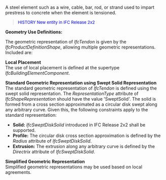 A steel element such as a wire, cable, bar, rod, or strand used to impart prestress to concrete when the element is tensioned.

> <font color="#0000FF" size="-1"> HISTORY New entity in IFC
		Release 2x2 </font>

**Geometry Use Definitions:**

The geometric representation of _IfcTendon_ is given by the _IfcProductDefinitionShape_, allowing multiple geometric representations. Included are:

**Local Placement**  
The use of local placement is defined at the supertype _IfcBuildingElementComponent_.

**Standard Geometric Representation using Swept Solid
		Representation**  
The standard geometric representation of _IfcTendon_ is defined using the swept solid representation. The _RepresentationType_ attribute of _IfcShapeRepresentation_ should have the value 'SweptSolid'. The solid is formed from a cross section approximated as a circular disk swept along any arbitrary curve. Given this, the following constraints apply to the standard representation:

* **Solid:** _IfcSweptDiskSolid_ introduced in IFC Release 2x2 shall be supported. 
* **Profile:** The circular disk cross section approximation is defined by the _Radius_ attribute of _IfcSweptDiskSolid_. 
* **Extrusion:** The extrusion along any arbitrary curve is defined by the _Directrix_ attribute of _IfcSweptDiskSolid_. 

**Simplified Geometric Representation**  
Simplified geometric representations may be used based on local agreements.